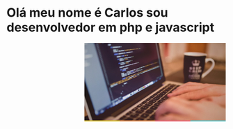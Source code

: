 # Olá meu nome é Carlos sou desenvolvedor em php e javascript

<img src="2015-09-25_guia_fullstack.webp" width = "325px" align = "right" />
